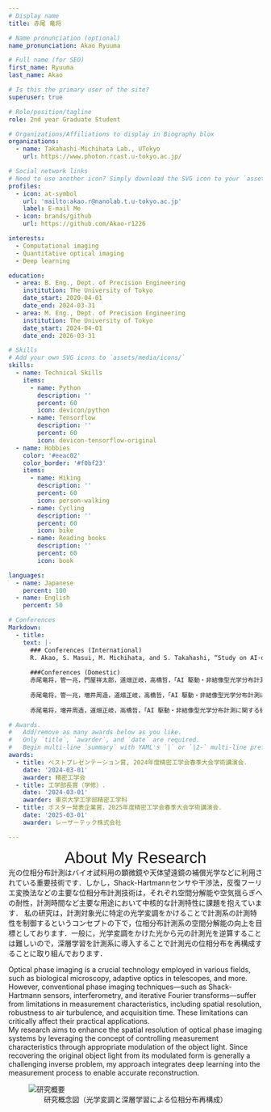 ```yaml
---
# Display name
title: 赤尾 竜将

# Name pronunciation (optional)
name_pronunciation: Akao Ryuuma

# Full name (for SEO)
first_name: Ryuuma
last_name: Akao

# Is this the primary user of the site?
superuser: true

# Role/position/tagline
role: 2nd year Graduate Student 

# Organizations/Affiliations to display in Biography blox
organizations:
  - name: Takahashi-Michihata Lab., UTokyo
    url: https://www.photon.rcast.u-tokyo.ac.jp/

# Social network links
# Need to use another icon? Simply download the SVG icon to your `assets/media/icons/` folder.
profiles:
  - icon: at-symbol
    url: 'mailto:akao.r@nanolab.t.u-tokyo.ac.jp'
    label: E-mail Me
  - icon: brands/github
    url: https://github.com/Akao-r1226

interests:
  - Computational imaging
  - Quantitative optical imaging
  - Deep learning

education:
  - area: B. Eng., Dept. of Precision Engineering
    institution: The University of Tokyo
    date_start: 2020-04-01
    date_end: 2024-03-31
  - area: M. Eng., Dept. of Precision Engineering
    institution: The University of Tokyo
    date_start: 2024-04-01
    date_end: 2026-03-31

# Skills
# Add your own SVG icons to `assets/media/icons/`
skills:
  - name: Technical Skills
    items:
      - name: Python
        description: ''
        percent: 60
        icon: devicon/python
      - name: Tensorflow
        description: ''
        percent: 60
        icon: devicon-tensorflow-original
  - name: Hobbies
    color: '#eeac02'
    color_border: '#f0bf23'
    items:
      - name: Hiking
        description: ''
        percent: 60
        icon: person-walking
      - name: Cycling
        description: ''
        percent: 60
        icon: bike
      - name: Reading books
        description: ''
        percent: 60
        icon: book

languages:
  - name: Japanese
    percent: 100
  - name: English
    percent: 50

# Conferences
Markdown:
  - title:
    text: |-
      ### Conferences (International)
      R. Akao, S. Masui, M. Michihata, and S. Takahashi, “Study on AI-driven Optical Distribution Measurement without   Forming Images -Development of Rapid Phase Distribution Measurement Method-,” in The 20th International Conference on Precision Engineering, Oct. 2024.
      
      ###Conferences (Domestic)
      赤尾竜将，管一兆，門屋祥太郎，道畑正岐，高橋哲，「AI 駆動・非結像型光学分布計測に関する研究（第一報）―高速位相分布測定法の開発―」，2024 年度精密工学会春季大会学術講演会, Mar. 2024．
      
      赤尾竜将，管一兆，増井周造，道畑正岐，高橋哲，「AI 駆動・非結像型光学分布計測に関する研究（第二報）―提案高速位相分布測定法の実証―」，2024 年度精密工学会秋季大会学術講演会, Sep. 2024．
      
      赤尾竜将，増井周造，道畑正岐，高橋哲，「AI 駆動・非結像型光学分布計測に関する研究（第三報）―レンズレス型位相分布測定法の提案と基本概念実証―」，2025 年度精密工学会春季大会学術講演会, Mar. 2025．

# Awards.
#   Add/remove as many awards below as you like.
#   Only `title`, `awarder`, and `date` are required.
#   Begin multi-line `summary` with YAML's `|` or `|2-` multi-line prefix and indent 2 spaces below.
awards:
  - title: ベストプレゼンテーション賞, 2024年度精密工学会春季大会学術講演会.
    date: '2024-03-01'
    awarder: 精密工学会
  - title: 工学部長賞（学修）.
    date: '2024-03-01'
    awarder: 東京大学工学部精密工学科
  - title: ポスター発表企業賞，2025年度精密工学会春季大会学術講演会.
    date: '2025-03-01'
    awarder: レーザーテック株式会社

---
```


<div style="text-align: center; font-family: 'Arial'; font-size: 2.0rem;">
  About My Research
</div>  
光の位相分布計測はバイオ試料用の顕微鏡や天体望遠鏡の補償光学などに利用されている重要技術です．しかし，Shack-Hartmannセンサや干渉法，反復フーリエ変換法などの主要な位相分布計測技術は，それぞれ空間分解能や空気揺らぎへの耐性，計測時間など主要な用途において中核的な計測特性に課題を抱えています．  
私の研究は，計測対象光に特定の光学変調をかけることで計測系の計測特性を制御するというコンセプトの下で，位相分布計測系の空間分解能の向上を目標としております．一般に，光学変調をかけた光から元の計測光を逆算することは難しいので，深層学習を計測系に導入することで計測光の位相分布を再構成することに取り組んでおります．

Optical phase imaging is a crucial technology employed in various fields, such as biological microscopy, adaptive optics in telescopes, and more. However, conventional phase imaging techniques—such as Shack-Hartmann sensors, interferometry, and iterative Fourier transforms—suffer from limitations in measurement characteristics, including spatial resolution, robustness to air turbulence, and acquisition time. These limitations can critically affect their practical applications.  
My research aims to enhance the spatial resolution of optical phase imaging systems by leveraging the concept of controlling measurement characteristics through appropriate modulation of the object light. Since recovering the original object light from its modulated form is generally a challenging inverse problem, my approach integrates deep learning into the measurement process to enable accurate reconstruction.

<figure>
  <img src="images/research_concept.png" alt="研究概要" style="max-width: 100%;">
  <figcaption style="text-align: center;">研究概念図（光学変調と深層学習による位相分布再構成）</figcaption>
</figure>
